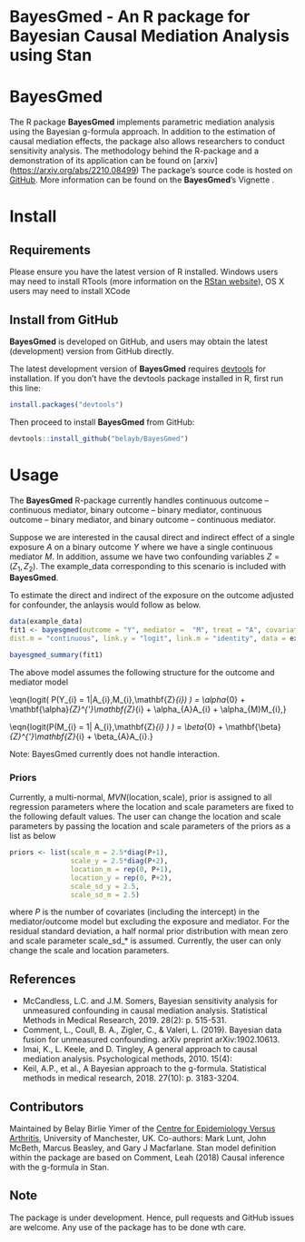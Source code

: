 # BayesGmed - An R package for Bayesian Causal Mediation Analysis using Stan 

# BayesGmed

The R package **BayesGmed** implements parametric mediation analysis using the Bayesian g-formula approach.
In addition to the estimation of causal mediation effects, the package also allows researchers to conduct sensitivity analysis. The methodology behind the R-package and a demonstration of its application can be found on [arxiv] (https://arxiv.org/abs/2210.08499)
The package’s source code is hosted on [GitHub](https://github.com/belayb/BayesGmed/). More information can be found on the **BayesGmed**’s Vignette .

# Install

## Requirements

Please ensure you have the latest version of R installed. Windows users
may need to install RTools (more information on the [RStan
website](https://github.com/stan-dev/rstan/wiki/Installing-RStan-on-Windows)),
OS X users may need to install XCode


## Install from GitHub

**BayesGmed** is developed on GitHub, and users may obtain the latest (development) version from GitHub directly.

The latest development version of **BayesGmed** requires
[devtools](https://cran.r-project.org/package=devtools) for
installation. If you don’t have the devtools package installed in R,
first run this line:

``` r
install.packages("devtools")
```

Then proceed to install **BayesGmed** from GitHub:

``` r
devtools::install_github("belayb/BayesGmed")
```


# Usage 

The **BayesGmed** R-package currently handles continuous outcome – continuous mediator, binary outcome – binary mediator, continuous outcome – binary mediator, and binary outcome – continuous mediator. 

Suppose we are interested in the causal direct and indirect effect of a single exposure $A$ on a binary outcome $Y$ where we have a single continuous mediator $M$. In addition, assume we have two confounding variables $Z=(Z_1,Z_2)$. The example_data corresponding to this scenario is included with **BayesGmed**. 

To estimate the direct and indirect of the exposure on the outcome adjusted for confounder, the anlaysis would follow as below. 

``` r
data(example_data)
fit1 <- bayesgmed(outcome = "Y", mediator =  "M", treat = "A", covariates = c("Z1", "Z2"), dist.y = "binary",
dist.m = "continuous", link.y = "logit", link.m = "identity", data = example_data)

bayesgmed_summary(fit1)

```

The above model assumes the following structure for the outcome and mediator model 

\eqn{logit( P(Y_{i} = 1|A_{i},M_{i},\mathbf{Z}_{i}) ) = \alpha_{0} + \mathbf{\alpha}_{Z}^{'}\mathbf{Z}_{i} + \alpha_{A}A_{i} + \alpha_{M}M_{i},}

\eqn{logit(P(M_{i} = 1| A_{i},\mathbf{Z}_{i} ) ) = \beta_{0} + \mathbf{\beta}_{Z}^{'}\mathbf{Z}_{i} + \beta_{A}A_{i}.}

Note: BayesGmed currently does not handle interaction. 
### Priors

Currently, a multi-normal, $MVN(\text{location}, \text{scale})$, prior is assigned to all regression parameters where the location and scale parameters are fixed to the following default values. The user can change the location and scale parameters by passing the location and scale parameters of the priors as a list as below 

``` r
priors <- list(scale_m = 2.5*diag(P+1), 
               scale_y = 2.5*diag(P+2),
               location_m = rep(0, P+1), 
               location_y = rep(0, P+2),
               scale_sd_y = 2.5, 
               scale_sd_m = 2.5)
```
where $P$ is the number of covariates (including the intercept) in the mediator/outcome model but excluding the exposure and mediator. For the residual standard deviation, a half normal prior distribution with mean zero and scale parameter scale_sd_* is assumed. Currently, the user can only change the scale and location parameters. 

## References 
-  McCandless, L.C. and J.M. Somers, Bayesian sensitivity analysis for unmeasured confounding in causal mediation analysis. Statistical Methods in Medical Research, 2019. 28(2): p. 515-531.
- Comment, L., Coull, B. A., Zigler, C., & Valeri, L. (2019). Bayesian data fusion for unmeasured confounding. arXiv preprint arXiv:1902.10613.
- Imai, K., L. Keele, and D. Tingley, A general approach to
causal mediation analysis. Psychological methods, 2010. 15(4):
- Keil, A.P., et al., A Bayesian approach to the g-formula.
Statistical methods in medical research, 2018. 27(10): p.
3183-3204.



## Contributors

Maintained by Belay Birlie Yimer of the [Centre for Epidemiology Versus Arthritis](https://www.cfe.manchester.ac.uk/), University of Manchester, UK. Co-authors: Mark Lunt, John McBeth, Marcus Beasley, and Gary J Macfarlane. Stan model definition within the package are based on Comment, Leah (2018) Causal inference with the g-formula in Stan.

## Note

The package is under development. Hence, pull requests and GitHub issues are welcome. Any use of the package has to be done wth care. 
